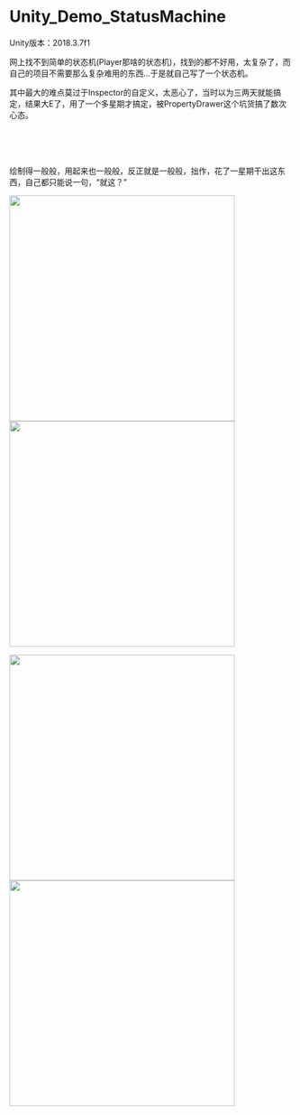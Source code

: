 # Unity_Demo_StatusMachine

Unity版本：2018.3.7f1

网上找不到简单的状态机(Player那啥的状态机)，找到的都不好用，太复杂了，而自己的项目不需要那么复杂难用的东西...于是就自己写了一个状态机。

其中最大的难点莫过于Inspector的自定义，太恶心了，当时以为三两天就能搞定，结果大E了，用了一个多星期才搞定，被PropertyDrawer这个坑货搞了数次心态。

<br>
<br>
<br>

绘制得一般般，用起来也一般般，反正就是一般般，拙作，花了一星期干出这东西，自己都只能说一句，“就这？”

<img src="https://github.com/Ls-Jan/Unity_Demo_StatusMachine/blob/main/RunningDisplay%5BMP4%2CGIF%2CPNG%5D/1.png" height="400"><img src="https://github.com/Ls-Jan/Unity_Demo_StatusMachine/blob/main/RunningDisplay%5BMP4%2CGIF%2CPNG%5D/2.gif" height="400">

<img src="https://github.com/Ls-Jan/Unity_Demo_StatusMachine/blob/main/RunningDisplay%5BMP4%2CGIF%2CPNG%5D/3.png" height="400">
<img src="https://github.com/Ls-Jan/Unity_Demo_StatusMachine/blob/main/RunningDisplay%5BMP4%2CGIF%2CPNG%5D/4.gif" height="400">

